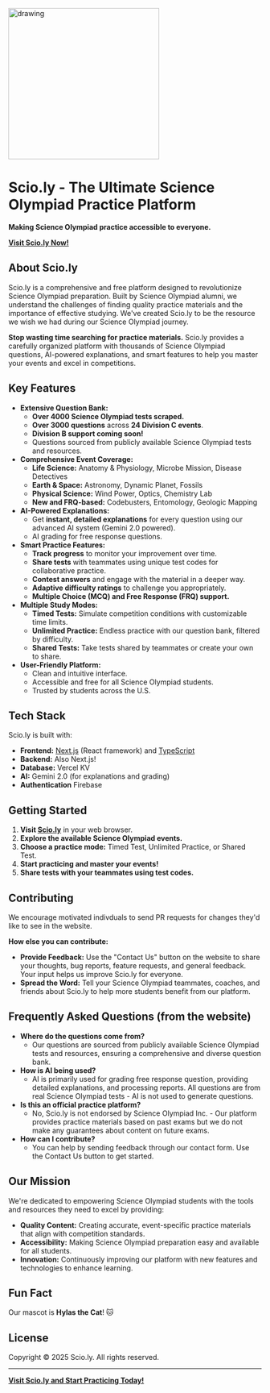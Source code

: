 <img src="https://github.com/user-attachments/assets/826258cf-e654-4bd6-b6e7-85400c17e03b" alt="drawing" width="300"/><br/>

# Scio.ly - The Ultimate Science Olympiad Practice Platform
**Making Science Olympiad practice accessible to everyone.**

[**Visit Scio.ly Now!**](https://scio.ly)

## About Scio.ly

Scio.ly is a comprehensive and free platform designed to revolutionize Science Olympiad preparation. Built by Science Olympiad alumni, we understand the challenges of finding quality practice materials and the importance of effective studying.  We've created Scio.ly to be the resource we wish we had during our Science Olympiad journey.

**Stop wasting time searching for practice materials.** Scio.ly provides a carefully organized platform with thousands of Science Olympiad questions, AI-powered explanations, and smart features to help you master your events and excel in competitions.

## Key Features

* **Extensive Question Bank:**
    * **Over 4000 Science Olympiad tests scraped.**
    * **Over 3000 questions** across **24 Division C events**.
    * **Division B support coming soon!**
    * Questions sourced from publicly available Science Olympiad tests and resources.
* **Comprehensive Event Coverage:**
    * **Life Science:** Anatomy & Physiology, Microbe Mission, Disease Detectives
    * **Earth & Space:** Astronomy, Dynamic Planet, Fossils
    * **Physical Science:** Wind Power, Optics, Chemistry Lab
    * **New and FRQ-based:** Codebusters, Entomology, Geologic Mapping
* **AI-Powered Explanations:**
    * Get **instant, detailed explanations** for every question using our advanced AI system (Gemini 2.0 powered).
    * AI grading for free response questions.
* **Smart Practice Features:**
    * **Track progress** to monitor your improvement over time.
    * **Share tests** with teammates using unique test codes for collaborative practice.
    * **Contest answers** and engage with the material in a deeper way.
    * **Adaptive difficulty ratings** to challenge you appropriately.
    * **Multiple Choice (MCQ) and Free Response (FRQ) support.**
* **Multiple Study Modes:**
    * **Timed Tests:** Simulate competition conditions with customizable time limits.
    * **Unlimited Practice:**  Endless practice with our question bank, filtered by difficulty.
    * **Shared Tests:** Take tests shared by teammates or create your own to share.
* **User-Friendly Platform:**
    * Clean and intuitive interface.
    * Accessible and free for all Science Olympiad students.
    * Trusted by students across the U.S.

## Tech Stack

Scio.ly is built with:

* **Frontend:** [Next.js](https://nextjs.org/) (React framework) and [TypeScript](https://www.typescriptlang.org/)
* **Backend:** Also Next.js!
* **Database:** Vercel KV
* **AI:** Gemini 2.0 (for explanations and grading)
* **Authentication** Firebase

## Getting Started

1. **Visit [Scio.ly](https://scio.ly)** in your web browser.
2. **Explore the available Science Olympiad events.**
3. **Choose a practice mode:** Timed Test, Unlimited Practice, or Shared Test.
4. **Start practicing and master your events!**
5. **Share tests with your teammates using test codes.**

## Contributing

We encourage motivated indivduals to send PR requests for changes they'd like to see in the website.

**How else you can contribute:**

* **Provide Feedback:** Use the "Contact Us" button on the website to share your thoughts, bug reports, feature requests, and general feedback. Your input helps us improve Scio.ly for everyone.
* **Spread the Word:** Tell your Science Olympiad teammates, coaches, and friends about Scio.ly to help more students benefit from our platform. 

## Frequently Asked Questions (from the website)

* **Where do the questions come from?**
    * Our questions are sourced from publicly available Science Olympiad tests and resources, ensuring a comprehensive and diverse question bank.
* **How is AI being used?**
    * AI is primarily used for grading free response question, providing detailed explanations, and processing reports. All questions are from real Science Olympiad tests - AI is not used to generate questions.
* **Is this an official practice platform?**
    * No, Scio.ly is not endorsed by Science Olympiad Inc. - Our platform provides practice materials based on past exams but we do not make any guarantees about content on future exams.
* **How can I contribute?**
    *  You can help by sending feedback through our contact form. Use the Contact Us button to get started.

## Our Mission

We're dedicated to empowering Science Olympiad students with the tools and resources they need to excel by providing:

* **Quality Content:** Creating accurate, event-specific practice materials that align with competition standards.
* **Accessibility:** Making Science Olympiad preparation easy and available for all students.
* **Innovation:** Continuously improving our platform with new features and technologies to enhance learning.

## Fun Fact

Our mascot is **Hylas the Cat**! 🐱

## License

Copyright © 2025 Scio.ly. All rights reserved.

---

**[Visit Scio.ly and Start Practicing Today!](https://scio.ly)**
